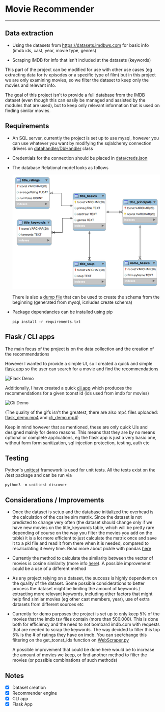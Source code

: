 # Movie Recommender

---



## Data extraction

* Using the datasets from https://datasets.imdbws.com for basic info (imdb ids, cast, year, movie type, genres)

* Scraping IMDB for info that isn't included at the datasets (keywords)

This part of the project can be modified for use with other use cases (eg extracting data
for tv episodes or a specific type of film) but in this project we are only examining movies, so we filter the 
dataset to keep only the movies and relevant info.

The goal of this project isn't to provide a full database from the IMDB dataset (even though this can easily be managed
and assisted by the modules that are used), but to keep only relevant information that is used on finding
similar movies.

## Requirements

* An SQL server, currently the project is set up to use mysql, however you can use whatever
you want by modifying the sqlalchemy connection drivers on [datahandler/DbHandler](moviereccommender/../movierecommender/datahandler/DbHandler.py) class

* Credentials for the connection should be placed in [data/creds.json](data/creds.json)

* The database Relational model looks as follows

  ![relational model](docs/database/relational_model.png) 

  There is also a [dump file](docs/database/Mysql_dump_structure.sql) that can be used to create the schema from the beginning (generated
  from mysql, icnludes create schema)

* Package dependancies can be installed using pip
  
  ```pip install -r requirements.txt```


## Flask / CLI apps

The main focus of the project is on the data collection and the creation of the recommendations

However I wanted to provide a simple UI, so I created a quick and simple [flask app](movierecommender/frontend/app.py) so the user
can search for a movie and find the recommendations

![Flask Demo](docs/demo/flask_demo.gif)

Additionally, I have created a quick [cli app](movierecommender/cmd_interface.py) which produces the recommendations
for a given tconst id (ids used from imdb for movies)

![Cli Demo](docs/demo/cli_demo.gif)

(The quality of the gifs isn't the greatest, there are also mp4 files uploaded:  [flask_demo.mp4](docs/demo/flask_demo.mp4) and [cli_demo.mp4](docs/demo/cli_demo.mp4))

Keep in mind however that as mentioned, these are only quick UIs and designed mainly for demo reasons. This means that they are by no means optional or complete applications, eg the flask app is just a very basic one, without form form sanitization, sql injection protection, testing, auth etc

## Testing

Python's [unittest](https://docs.python.org/3/library/unittest.html) framework is used for unit tests. All the tests exist on the /test package and can be run via
```
python3 -m unittest discover
```

## Considerations / Improvements
 
* Once the dataset is setup and the database initialized the overhead is the calculation of the cosine sim matrix.
Since the dataset is not predicted to change very often (the dataset should change only if we have new movies on
the title_keywords table, which will be pretty rare depending of course on the way you filter the movies you add
on the table) it is a lot more efficient to just calculate the matrix once and save it to a pkl file and read it from
there when it is needed, compared to recalculating it every time.
Read more about pickle with pandas [here](https://pandas.pydata.org/pandas-docs/stable/reference/api/pandas.DataFrame.to_pickle.html#pandas.DataFrame.to_pickle)
  
* Currently the method to calculate the similarity between the vector of movies is cosine similarity (more info
  [here](https://www.machinelearningplus.com/nlp/cosine-similarity/)). A possible improvement
  could be a use of a different method

* As any project relying on a dataset, the success is highly dependent on the quality of the dataset. Some possible
considerations to better process the dataset might be limiting the amount of keywords / extracting more relevant keywords,
  including other factors that might help find similar movies (eg other cast members, year), use of extra datasets from different sources etc

* Currently for demo purposes the project is set up to only keep 5% of the movies that the imdb tsv files contain (more than 500.000). This is done both for efficiency and the need to not bombard imdb.com with requests that are needed to scrap the keywords. The way decided to filter this top 5% is the # of ratings they have on imdb. You can see/change this filtering on the get_tconst_ids function on [WebScraper.py](movierecommender/datahandler/WebScraper.py)
  
  A possible improvement that could be done here would be to increase the amount of movies we keep, or find another method to filter the movies (or possible combinations of such methods)

## Notes

- [x] Dataset creation
- [x] Recommender engine
- [x] CLI app
- [x] Flask App  